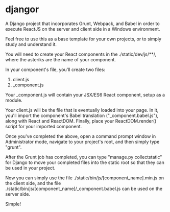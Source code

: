 # djangor
A Django project that incorporates Grunt, Webpack, and Babel in order to execute ReactJS on the server and client side in a Windows environment.

Feel free to use this as a base template for your own projects, or to simply study and understand it.

You will need to create your React components in the ./static/dev/js/**/, where the asteriks are the name of your component.

In your component's file, you'll create two files:

1. client.js
2. _component.js

Your _component.js will contain your JSX/ES6 React component, setup as a module.

Your client.js will be the file that is eventually loaded into your page. In it, you'll import the component's Babel translation ("_component.babel.js"), along with React and ReactDOM. Finally, place your ReactDOM.render() script for your imported component.

Once you've completed the above, open a command prompt window in Administrator mode, navigate to your project's root, and then simply type "grunt".

After the Grunt job has completed, you can type "manage.py collectstatic" for Django to move your completed files into the static root so that they can be used in your project.

Now you can simply use the file ./static/bin/js/[component_name].min.js on the client side, and the file ./static/bin/js/[component_name]/_component.babel.js can be used on the server side.

Simple!
